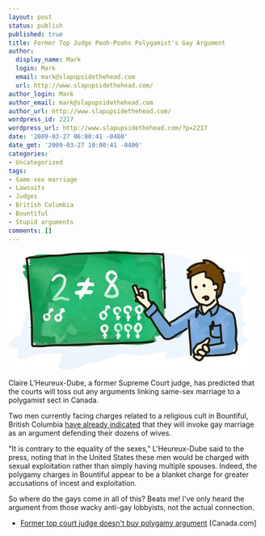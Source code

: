 ```yaml
---
layout: post
status: publish
published: true
title: Former Top Judge Pooh-Poohs Polygamist's Gay Argument
author:
  display_name: Mark
  login: Mark
  email: mark@slapupsidethehead.com
  url: http://www.slapupsidethehead.com/
author_login: Mark
author_email: mark@slapupsidethehead.com
author_url: http://www.slapupsidethehead.com/
wordpress_id: 2217
wordpress_url: http://www.slapupsidethehead.com/?p=2217
date: '2009-03-27 06:00:41 -0400'
date_gmt: '2009-03-27 10:00:41 -0400'
categories:
- Uncategorized
tags:
- Same-sex marriage
- Lawsuits
- Judges
- British Columbia
- Bountiful
- Stupid arguments
comments: []
---
```

![Does anyone else know some numbers that are not two?](/wp-content/media/2009/03/polygamy-lesson.jpg "Does anyone else know some numbers that are not two?")

Claire L'Heureux-Dube, a former Supreme Court judge, has predicted that the courts will toss out any arguments linking same-sex marriage to a polygamist sect in Canada.

Two men currently facing charges related to a religious cult in Bountiful, British Columbia [have already indicated](http://www.slapupsidethehead.com/2009/01/polygamous-sect-uses-gay-marriage-in-defense/ "Us gays have better have a good justification for this crazy, ultra-conservative religious cult!") that they will invoke gay marriage as an argument defending their dozens of wives.

"It is contrary to the equality of the sexes," L'Heureux-Dube said to the press, noting that in the United States these men would be charged with sexual exploitation rather than simply having multiple spouses. Indeed, the polygamy charges in Bountiful appear to be a blanket charge for greater accusations of incest and exploitation.

So where do the gays come in all of this? Beats me! I've only heard the argument from those wacky anti-gay lobbyists, not the actual connection.

- [Former top court judge doesn't buy polygamy argument](http://www.canada.com/Life/Former+court+judge+doesn+polygamy+argument/1430787/story.html) [Canada.com]
